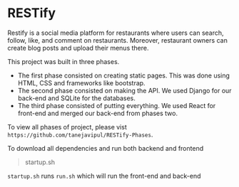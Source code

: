 # RESTify

Restify is a social media platform for restaurants where users can search, follow, like, and comment on restaurants. 
Moreover, restaurant owners can create blog posts and upload their menus there.





This project was built in three phases.
- The first phase consisted on creating static pages. This was done using HTML, CSS and frameworks like bootstrap. 
- The second phase consisted on making the API. We used Django for our back-end and SQLite for the databases.
- The third phase consisted of putting everything. We used React for front-end and merged our back-end from phases two.

To view all phases of project, please vist `https://github.com/tanejavipul/RESTify-Phases`.





To download all dependencies and run both backend and frontend 
> startup.sh


`startup.sh` runs `run.sh` which will run the front-end and back-end

